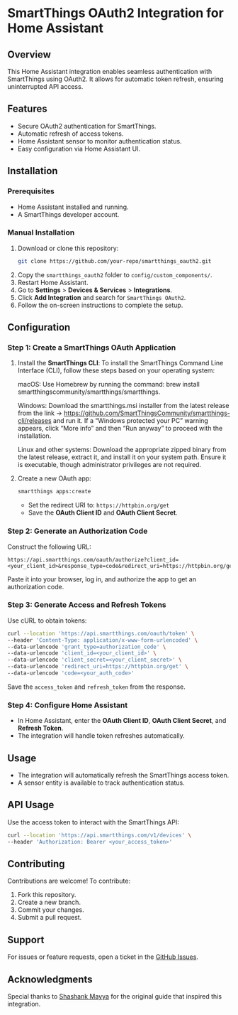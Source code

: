 # SmartThings OAuth2 Integration for Home Assistant

## Overview
This Home Assistant integration enables seamless authentication with SmartThings using OAuth2. It allows for automatic token refresh, ensuring uninterrupted API access.

## Features
- Secure OAuth2 authentication for SmartThings.
- Automatic refresh of access tokens.
- Home Assistant sensor to monitor authentication status.
- Easy configuration via Home Assistant UI.

## Installation

### Prerequisites
- Home Assistant installed and running.
- A SmartThings developer account.

### Manual Installation
1. Download or clone this repository:
   ```sh
   git clone https://github.com/your-repo/smartthings_oauth2.git
   ```
2. Copy the `smartthings_oauth2` folder to `config/custom_components/`.
3. Restart Home Assistant.
4. Go to **Settings** > **Devices & Services** > **Integrations**.
5. Click **Add Integration** and search for `SmartThings OAuth2`.
6. Follow the on-screen instructions to complete the setup.

## Configuration

### Step 1: Create a SmartThings OAuth Application
1. Install the **SmartThings CLI**:
   To install the SmartThings Command Line Interface (CLI), follow these steps based on your operating system:
   
   macOS: Use Homebrew by running the command: brew install smartthingscommunity/smartthings/smartthings.
   
   Windows: Download the smartthings.msi installer from the latest release
   from the link → https://github.com/SmartThingsCommunity/smartthings-cli/releases and run it. If a “Windows protected your PC” warning appears, click “More info” and then “Run anyway” to proceed with the installation.
   
   Linux and other systems: Download the appropriate zipped binary from the latest release, extract it, and install it on your system path. Ensure it is executable, though administrator privileges are not required.

3. Create a new OAuth app:
   ```sh
   smartthings apps:create
   ```
   - Set the redirect URI to: `https://httpbin.org/get`
   - Save the **OAuth Client ID** and **OAuth Client Secret**.

### Step 2: Generate an Authorization Code
Construct the following URL:
```url
https://api.smartthings.com/oauth/authorize?client_id=<your_client_id>&response_type=code&redirect_uri=https://httpbin.org/get&scope=r:devices:*+w:devices:*+x:devices:*
```
Paste it into your browser, log in, and authorize the app to get an authorization code.

### Step 3: Generate Access and Refresh Tokens
Use cURL to obtain tokens:
```sh
curl --location 'https://api.smartthings.com/oauth/token' \
--header 'Content-Type: application/x-www-form-urlencoded' \
--data-urlencode 'grant_type=authorization_code' \
--data-urlencode 'client_id=<your_client_id>' \
--data-urlencode 'client_secret=<your_client_secret>' \
--data-urlencode 'redirect_uri=https://httpbin.org/get' \
--data-urlencode 'code=<your_auth_code>'
```
Save the `access_token` and `refresh_token` from the response.

### Step 4: Configure Home Assistant
- In Home Assistant, enter the **OAuth Client ID**, **OAuth Client Secret**, and **Refresh Token**.
- The integration will handle token refreshes automatically.

## Usage
- The integration will automatically refresh the SmartThings access token.
- A sensor entity is available to track authentication status.

## API Usage
Use the access token to interact with the SmartThings API:
```sh
curl --location 'https://api.smartthings.com/v1/devices' \
--header 'Authorization: Bearer <your_access_token>'
```

## Contributing
Contributions are welcome! To contribute:
1. Fork this repository.
2. Create a new branch.
3. Commit your changes.
4. Submit a pull request.

## Support
For issues or feature requests, open a ticket in the [GitHub Issues](https://github.com/niruse/HA_Expand_Options/issues).

## Acknowledgments
Special thanks to [Shashank Mayya](https://levelup.gitconnected.com/smartthings-api-taming-the-oauth-2-0-beast-5d735ecc6b24) for the original guide that inspired this integration.

